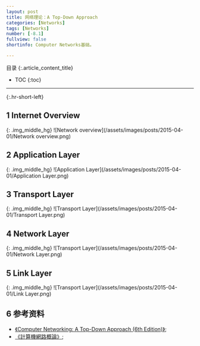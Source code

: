 ```yaml
---
layout: post
title: 网络理论：A Top-Down Approach
categories: [Networks]
tags: [Networks]
number: [-8.1]
fullview: false
shortinfo: Computer Networks基础。

---
```

目录
{:.article_content_title}


* TOC
{:toc}

---
{:.hr-short-left}

## 1 Internet Overview ##

{: .img_middle_hg}
![Network overview](/assets/images/posts/2015-04-01/Network overview.png)

## 2 Application Layer ##
 
{: .img_middle_hg}
![Application Layer](/assets/images/posts/2015-04-01/Application Layer.png)

## 3 Transport Layer ##

{: .img_middle_hg}
![Transport Layer](/assets/images/posts/2015-04-01/Transport Layer.png)

## 4 Network Layer ##

{: .img_middle_hg}
![Transport Layer](/assets/images/posts/2015-04-01/Network Layer.png)


## 5 Link Layer ##

{: .img_middle_hg}
![Transport Layer](/assets/images/posts/2015-04-01/Link Layer.png)

## 6 参考资料 ##

- [《Computer Networking: A Top-Down Approach (6th Edition)》](https://www.amazon.com/Computer-Networking-Top-Down-Approach-6th/dp/0132856204);
- [《計算機網路概論》](http://ocw.nthu.edu.tw/ocw/index.php?page=course&cid=13&);







